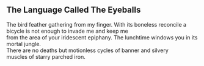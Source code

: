 The Language Called The Eyeballs
--------------------------------
The bird feather gathering from my finger. With its boneless reconcile a bicycle is not enough to invade me and keep me  
from the area of your iridescent epiphany. The lunchtime windows you in its mortal jungle.  
There are no deaths but motionless cycles of banner and silvery  
muscles of starry parched iron.  
